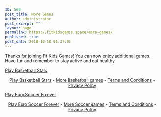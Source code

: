 ```yaml
---
ID: 560
post_title: More Games
author: administrator
post_excerpt: ""
layout: page
permalink: https://fitkidsgames.space/more-games/
published: true
post_date: 2018-12-18 01:37:03
---
```

<!-- wp:paragraph -->
<p>Thanks for joining Fit Kids Games! You can now enjoy additional games. Have fun and remember to stay active and eat healthy!</p>
<!-- /wp:paragraph -->

<!-- wp:html -->
<div class="miniclip-game-embed" data-game-name="basketball-stars" data-theme="5" data-width="650" data-height="650" data-language="en"><a href="https://www.miniclip.com/games/basketball-stars/">Play Basketball Stars</a></div>
<p style="text-align:center;">
    <a href="https://www.miniclip.com/games/basketball-stars/" target="_blank">Play Basketball Stars</a> -
    <a href="https://www.miniclip.com/games/genre-1293/" target="_blank">More Basketball games</a> -
    <a href="https://www.miniclip.com/terms" target="_blank">Terms and Conditions</a> -
    <a href="https://www.miniclip.com/privacy" target="_blank">Privacy Policy</a>
</p>
<script src="//static.miniclipcdn.com/js/game-embed.js"></script>
<!-- /wp:html -->

<!-- wp:html -->
<div class="miniclip-game-embed" data-game-name="euro-soccer-forever" data-theme="5" data-width="960" data-height="640" data-language="en"><a href="https://www.miniclip.com/games/euro-soccer-forever/">Play Euro Soccer Forever</a></div>
<p style="text-align:center;">
    <a href="https://www.miniclip.com/games/euro-soccer-forever/" target="_blank">Play Euro Soccer Forever</a> -
    <a href="https://www.miniclip.com/games/genre-18/" target="_blank">More Soccer games</a> -
    <a href="https://www.miniclip.com/terms" target="_blank">Terms and Conditions</a> -
    <a href="https://www.miniclip.com/privacy" target="_blank">Privacy Policy</a>
</p>

<script src="//static.miniclipcdn.com/js/game-embed.js"></script>
<!-- /wp:html -->